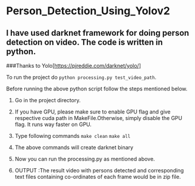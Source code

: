 # Person_Detection_Using_Yolov2

## I have used darknet framework for doing person detection on video. The code is written in python.

###Thanks to Yolo[https://pjreddie.com/darknet/yolo/]

To run the project do `python processing.py test_video_path`. 

Before running the above python script follow the steps mentioned below.

1. Go in the project directory.

2. If you have GPU, please make sure to enable GPU flag and give respective cuda path in MakeFile.Otherwise, simply disable the GPU flag. It runs way faster on GPU.

3. Type following commands
	`make clean`
	`make all`

4. The above commands will create darknet binary

5. Now you can run the processing.py as mentioned above.

6. OUTPUT :The result video with persons detected and corresponding text files containing co-ordinates of each frame would be in zip file.

